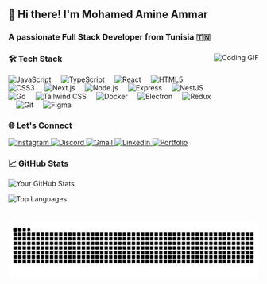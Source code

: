<h2 align="left">👋 Hi there! I'm Mohamed Amine Ammar</h2>
<h3 align="left">A passionate Full Stack Developer from Tunisia 🇹🇳</h3>

###

<img align="right" height="150" src="https://i.giphy.com/media/v1.Y2lkPTc5MGI3NjExbTY3MWV2bTYzMXQzcDE3Zjk3djZ3bHRtODVscXNhNG81dnFlN2FiNiZlcD12MV9pbnRlcm5hbF9naWZfYnlfaWQmY3Q9Zw/dLolp8dtrYCJi/giphy.gif" alt="Coding GIF" />

###

### 🛠️ Tech Stack

<div align="left">
  <img src="https://cdn.jsdelivr.net/gh/devicons/devicon/icons/javascript/javascript-original.svg" height="30" alt="JavaScript" title="JavaScript" />
  <img width="12" />
  <img src="https://cdn.jsdelivr.net/gh/devicons/devicon/icons/typescript/typescript-original.svg" height="30" alt="TypeScript" title="TypeScript" />
  <img width="12" />
  <img src="https://cdn.jsdelivr.net/gh/devicons/devicon/icons/react/react-original.svg" height="30" alt="React" title="React" />
  <img width="12" />
  <img src="https://cdn.jsdelivr.net/gh/devicons/devicon/icons/html5/html5-original.svg" height="30" alt="HTML5" title="HTML5" />
  <img width="12" />
  <img src="https://cdn.jsdelivr.net/gh/devicons/devicon/icons/css3/css3-original.svg" height="30" alt="CSS3" title="CSS3" />
  <img width="12" />
  <img src="https://cdn.jsdelivr.net/gh/devicons/devicon/icons/nextjs/nextjs-original.svg" height="30" alt="Next.js" title="Next.js" />
  <img width="12" />
  <img src="https://cdn.jsdelivr.net/gh/devicons/devicon/icons/nodejs/nodejs-original.svg" height="30" alt="Node.js" title="Node.js" />
  <img width="12" />
  <img src="https://cdn.simpleicons.org/express/000000" height="30" alt="Express" title="Express" />
  <img width="12" />
  <img src="https://cdn.simpleicons.org/nestjs/E0234E" height="30" alt="NestJS" title="NestJS" />
  <img width="12" />
  <img src="https://cdn.simpleicons.org/go/00ADD8" height="30" alt="Go" title="Go" />
  <img width="12" />
  <img src="https://cdn.simpleicons.org/tailwindcss/06B6D4" height="30" alt="Tailwind CSS" title="Tailwind CSS" />
  <img width="12" />
  <img src="https://cdn.simpleicons.org/docker/2496ED" height="30" alt="Docker" title="Docker" />
  <img width="12" />
  <img src="https://cdn.jsdelivr.net/gh/devicons/devicon/icons/electron/electron-original.svg" height="30" alt="Electron" title="Electron" />
  <img width="12" />
  <img src="https://cdn.jsdelivr.net/gh/devicons/devicon/icons/redux/redux-original.svg" height="30" alt="Redux" title="Redux" />
  <img width="12" />
  <img src="https://cdn.jsdelivr.net/gh/devicons/devicon/icons/git/git-original.svg" height="30" alt="Git" title="Git" />
  <img width="12" />
  <img src="https://cdn.jsdelivr.net/gh/devicons/devicon/icons/figma/figma-original.svg" height="30" alt="Figma" title="Figma" />
</div>


###

### 🌐 Let's Connect

<div align="left">
  <a href="https://www.instagram.com/amine_ammr/" target="_blank">
    <img src="https://img.shields.io/static/v1?message=Instagram&logo=instagram&label=&color=E4405F&logoColor=white&labelColor=&style=for-the-badge" height="35" alt="Instagram" />
  </a>
  <a href="amineammar" target="_blank">
    <img src="https://img.shields.io/static/v1?message=Discord&logo=discord&label=&color=7289DA&logoColor=white&labelColor=&style=for-the-badge" height="35" alt="Discord" />
  </a>
  <a href="mailto:ammar.mohamdamine@gmail.com" target="_blank">
    <img src="https://img.shields.io/static/v1?message=Gmail&logo=gmail&label=&color=D14836&logoColor=white&labelColor=&style=for-the-badge" height="35" alt="Gmail" />
  </a>
  <a href="https://www.linkedin.com/in/mohamed-amine-ammar/" target="_blank">
    <img src="https://img.shields.io/static/v1?message=LinkedIn&logo=linkedin&label=&color=0077B5&logoColor=white&labelColor=&style=for-the-badge" height="35" alt="LinkedIn" />
  </a>
  <a href="https://aminammar1.github.io/My-Portfolio-ReactJS/" target="_blank">
    <img src="https://img.shields.io/static/v1?message=Portfolio&logo=react&label=&color=61DAFB&logoColor=white&labelColor=&style=for-the-badge" height="35" alt="Portfolio" />
  </a>
</div>

###

### 📈 GitHub Stats

![Your GitHub Stats](https://github-readme-stats.vercel.app/api?username=aminammar1&show_icons=true&theme=radical)

![Top Languages](https://github-readme-stats.vercel.app/api/top-langs/?username=aminammar1&layout=compact&theme=radical)

###

<br clear="both">

<img src="https://raw.githubusercontent.com/aminammar1/aminammar1/output/snake.svg" alt="Snake animation" />

###
